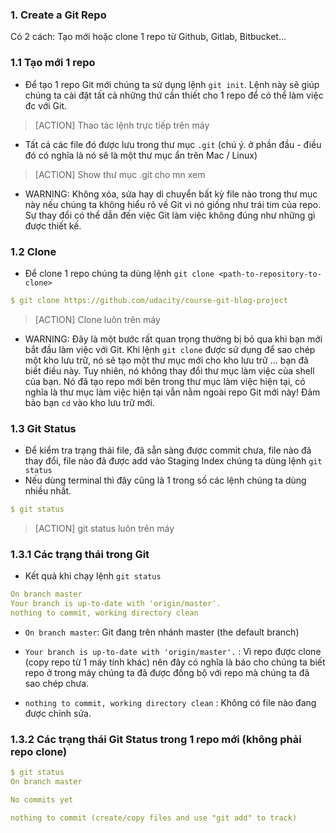 ### 1. Create a Git Repo
Có 2 cách: Tạo mới hoặc clone 1 repo từ Github, Gitlab, Bitbucket...

### 1.1 Tạo mới 1 repo
- Để tạo 1 repo Git mới chúng ta sử dụng lệnh `git init`.
Lệnh này sẽ giúp chúng ta cài đặt tất cả những thứ cần thiết cho 1 repo để có thể làm việc đc với Git.

> [ACTION] Thao tác lệnh trực tiếp trên máy

- Tất cả các file đó được lưu trong thư mục `.git` (chú ý. ở phần đầu - điều đó có nghĩa là nó sẽ là một thư mục ẩn trên Mac / Linux)

> [ACTION] Show thư mục .git cho mn xem

- WARNING: Không xóa, sửa hay di chuyển bất kỳ file nào trong thư mục này nếu chúng ta không hiểu rõ về Git vì nó giống như trái tim của repo. Sự thay đổi có thể dẫn đến việc Git làm việc không đúng như những gì được thiết kế.

### 1.2 Clone
- Để clone 1 repo chúng ta dùng lệnh `git clone <path-to-repository-to-clone>`

```yml
$ git clone https://github.com/udacity/course-git-blog-project
```
> [ACTION] Clone luôn trên máy 

- WARNING: Đây là một bước rất quan trọng thường bị bỏ qua khi bạn mới bắt đầu làm việc với Git. Khi lệnh `git clone` được sử dụng để sao chép một kho lưu trữ, nó sẽ tạo một thư mục mới cho kho lưu trữ ... bạn đã biết điều này. Tuy nhiên, nó không thay đổi thư mục làm việc của shell của bạn. Nó đã tạo repo mới bên trong thư mục làm việc hiện tại, có nghĩa là thư mục làm việc hiện tại vẫn nằm ngoài repo Git mới này! Đảm bảo bạn `cd` vào kho lưu trữ mới.

### 1.3 Git Status
- Để kiểm tra trạng thái file, đã sẵn sàng được commit chưa, file nào đã thay đổi, file nào đã được add vào Staging Index chúng ta dùng lệnh `git status`
- Nếu dùng terminal thì đây cũng là 1 trong số các lệnh chúng ta dùng nhiều nhất.

```yml
$ git status
```

> [ACTION] git status luôn trên máy

### 1.3.1 Các trạng thái trong Git
- Kết quả khi chạy lệnh `git status`

```yml
On branch master
Your branch is up-to-date with 'origin/master'.
nothing to commit, working directory clean
```

- `On branch master`: Git đang trên nhánh master (the default branch)

- `Your branch is up-to-date with 'origin/master'.` : Vì repo được clone (copy repo từ 1 máy tính khác) nên đây có nghĩa là báo cho chúng ta biết repo ở trong máy chúng ta đã được đồng bộ với repo mà chúng ta đã sao chép chưa.

- `nothing to commit, working directory clean` : Không có file nào đang được chỉnh sửa.

### 1.3.2 Các trạng thái Git Status trong 1 repo mới (không phải repo clone)

```yml
$ git status
On branch master

No commits yet

nothing to commit (create/copy files and use "git add" to track)
```